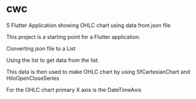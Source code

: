 # cwc
S Flutter Application showing OHLC chart using data from json file

This project is a starting point for a Flutter application.


Converting json file to a List

Using the list to get data from the list.

This data is then used to make OHLC chart by using SfCartesianChart and HiloOpenCloseSeries

For the OHLC chart primary X axis is the DateTimeAxis
